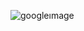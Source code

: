 ![googleımage](https://github.com/ezgiasena/google1998/assets/128982114/39204ed6-b9db-48de-91bd-57ca78ce1cce)
